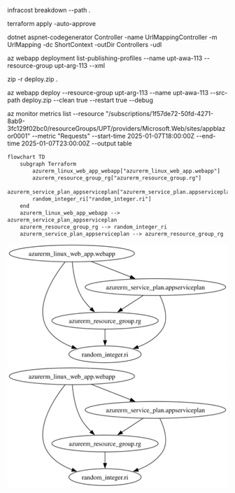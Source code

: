 infracost breakdown --path .

terraform apply -auto-approve

dotnet aspnet-codegenerator Controller -name UrlMappingController -m UrlMapping -dc ShortContext -outDir Controllers -udl

az webapp deployment list-publishing-profiles --name upt-awa-113 --resource-group upt-arg-113 --xml


zip -r deploy.zip .

az webapp deploy --resource-group upt-arg-113 --name upt-awa-113 --src-path deploy.zip --clean true --restart true --debug


az monitor metrics list --resource "/subscriptions/1f57de72-50fd-4271-8ab9-3fc129f02bc0/resourceGroups/UPT/providers/Microsoft.Web/sites/appblazor0001" --metric "Requests" --start-time 2025-01-07T18:00:00Z --end-time 2025-01-07T23:00:00Z --output table


```mermaid
flowchart TD
    subgraph Terraform
        azurerm_linux_web_app_webapp["azurerm_linux_web_app.webapp"]
        azurerm_resource_group_rg["azurerm_resource_group.rg"]
        azurerm_service_plan_appserviceplan["azurerm_service_plan.appserviceplan"]
        random_integer_ri["random_integer.ri"]
    end
    azurerm_linux_web_app_webapp --> azurerm_service_plan_appserviceplan
    azurerm_resource_group_rg --> random_integer_ri
    azurerm_service_plan_appserviceplan --> azurerm_resource_group_rg
```

![Alt text](./inframap_azure.svg)
<img src="./inframap_azure.svg">
